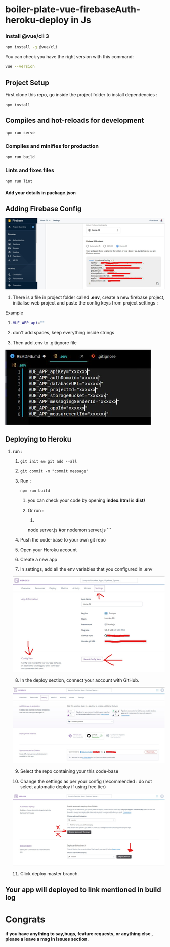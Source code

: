 # boiler-plate-vue-firebaseAuth-heroku-deploy in Js

### Install @vue/cli 3

```bash
npm install -g @vue/cli
```

You can check you have the right version with this command:

```bash
vue --version
```

## Project Setup

First clone this repo, go inside the project folder to install dependencies :

```js
npm install
```

## Compiles and hot-reloads for development

```js
npm run serve
```

### Compiles and minifies for production

```js
npm run build
```

### Lints and fixes files

```js
npm run lint
```



#### Add your details in package.json



## Adding Firebase Config

![image](./images/firebase.jpg)

1. There is a file in project folder called **.env**, create a new firebase project, initialise web project and paste the config keys from project settings :

Example

   1. ```bash
      VUE_APP_api=""
      ```

   2. don't add spaces, keep everything inside strings

3. Then add .env to .gitignore file

![env](./images/env.jpg)



## Deploying to Heroku

 1. run : 

     1. ```git
        git init && git add --all
        ```

     2. ```git
        git commit -m "commit message"
        ```

       3. Run :

          ```js
          npm run build
          ```

           1. you can check your code by opening **index.html** is **dist/**

           2. Or run : 

               1. ```bash
                node server.js
                  #or
                nodemon server.js
                  ```

     4. Push the code-base to your own git repo

     5. Open your Heroku account

     6. Create a new app

     7. In settings, add all the env variables that you configured in .env

     ![heroku](./images/heroku.jpg)

     8.	In the deploy section, connect your account with GitHub.

     ![heroku deploy](./images/deploy.jpg)
     
     9.	Select the repo containing your this code-base
     
     10.	Change the settings as per your config (recommended : do not select automatic deploy if using free tier)
     
     ![heroku_deploy_branch](./images/deploy_branch.jpg)
     
     11.	Click deploy master branch.


## Your app will deployed to link mentioned in build log

# Congrats


#### if you have anything to say,bugs, feature requests, or anything else , please a leave a msg in Issues section.
